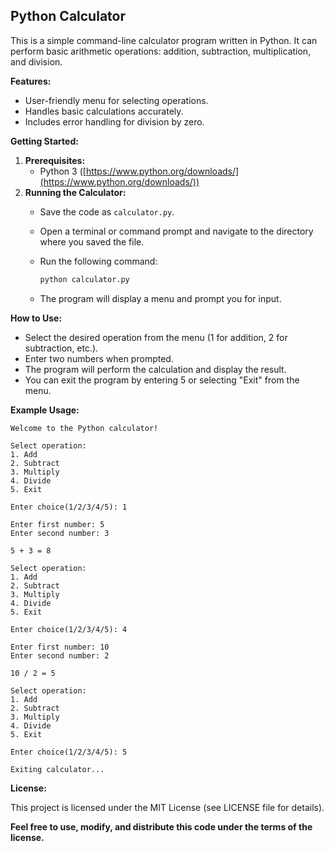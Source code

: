 ## Python Calculator

This is a simple command-line calculator program written in Python. It can perform basic arithmetic operations: addition, subtraction, multiplication, and division.

**Features:**

* User-friendly menu for selecting operations.
* Handles basic calculations accurately.
* Includes error handling for division by zero.

**Getting Started:**

1. **Prerequisites:**
    * Python 3 ([https://www.python.org/downloads/](https://www.python.org/downloads/))
2. **Running the Calculator:**
    * Save the code as `calculator.py`.
    * Open a terminal or command prompt and navigate to the directory where you saved the file.
    * Run the following command:

        ```bash
        python calculator.py
        ```

    * The program will display a menu and prompt you for input.

**How to Use:**

* Select the desired operation from the menu (1 for addition, 2 for subtraction, etc.).
* Enter two numbers when prompted.
* The program will perform the calculation and display the result.
* You can exit the program by entering 5 or selecting "Exit" from the menu.

**Example Usage:**

```
Welcome to the Python calculator!

Select operation:
1. Add
2. Subtract
3. Multiply
4. Divide
5. Exit

Enter choice(1/2/3/4/5): 1

Enter first number: 5
Enter second number: 3

5 + 3 = 8

Select operation:
1. Add
2. Subtract
3. Multiply
4. Divide
5. Exit

Enter choice(1/2/3/4/5): 4

Enter first number: 10
Enter second number: 2

10 / 2 = 5

Select operation:
1. Add
2. Subtract
3. Multiply
4. Divide
5. Exit

Enter choice(1/2/3/4/5): 5

Exiting calculator...
```

**License:**

This project is licensed under the MIT License (see LICENSE file for details).

**Feel free to use, modify, and distribute this code under the terms of the license.**
